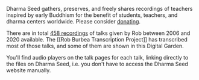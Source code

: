 Dharma Seed gathers, preserves, and freely shares recordings of teachers inspired by early Buddhism for the benefit of students, teachers, and dharma centers worldwide. Please consider [donating](https://dharmaseed.org/about/donation/).

There are in total [458 recordings](https://dharmaseed.org/teacher/210/) of talks given by Rob between 2006 and 2020 available. The [[Rob Burbea Transcription Project]] has transcribed most of those talks, and some of them are shown in this Digital Garden.

You'll find audio players on the talk pages for each talk, linking directly to the files on Dharma Seed, i.e. you don't have to access the Dharma Seed website manually.